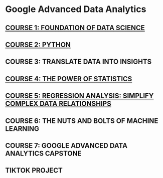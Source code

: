 # Google Advanced Data Analytics
## [COURSE 1: FOUNDATION OF DATA SCIENCE](https://github.com/chongna95/Google-Advanced-Data-Analytics-/tree/main/Course%201%20:%20Foundations%20of%20Data%20Science)
## [COURSE 2: PYTHON](https://github.com/chongna95/Google-Advanced-Data-Analytics-/tree/main/Course%202%3A%20Python)
## COURSE 3: TRANSLATE DATA INTO INSIGHTS
## [COURSE 4: THE POWER OF STATISTICS](https://github.com/chongna95/Google-Advanced-Data-Analytics-/tree/main/Course%204:%20The%20Power%20of%20Statistics)
## [COURSE 5: REGRESSION ANALYSIS: SIMPLIFY COMPLEX DATA RELATIONSHIPS](https://github.com/chongna95/Google-Advanced-Data-Analytics-/tree/main/Course%205%3A%20Regression%20Analysis)
## COURSE 6: THE NUTS AND BOLTS OF MACHINE LEARNING
## COURSE 7: GOOGLE ADVANCED DATA ANALYTICS CAPSTONE
## TIKTOK PROJECT
